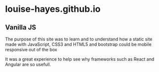 # louise-hayes.github.io

## Vanilla JS 
The purpose of this site was to learn and to understand how a static site made with
JavaScript, CSS3 and HTML5 and bootstrap could be mobile responsive out of the box

It was a great experience to help see why frameworks such as React and Angular are so usefull.
